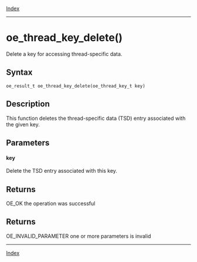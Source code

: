 [Index](index.md)

---
# oe_thread_key_delete()

Delete a key for accessing thread-specific data.

## Syntax

    oe_result_t oe_thread_key_delete(oe_thread_key_t key)
## Description 

This function deletes the thread-specific data (TSD) entry associated with the given key.



## Parameters

#### key

Delete the TSD entry associated with this key.

## Returns

OE_OK the operation was successful

## Returns

OE_INVALID_PARAMETER one or more parameters is invalid

---
[Index](index.md)

